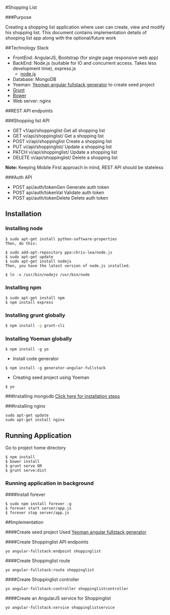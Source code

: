 #Shopping List


###Purpose

Creating a shopping list application where user can create, view and modify his shopping list.
This document contains implementation details of shooping list app along with the optional/future work


##Technology Stack
- FrontEnd: AngularJS, Bootstrap (for single page responsive web app)
- BackEnd: Node.js (suitable for IO and concurrent access. Takes less development time), express.js
    - [node.js](http://www.toptal.com/nodejs/why-the-hell-would-i-use-node-js)
- Database: MongoDB
- Yoeman: [Yeoman angular fullstack generator](https://github.com/DaftMonk/generator-angular-fullstack) to create seed project
- [Grunt](http://gruntjs.com/)
- [Bower](http://bower.io/)
- Web server: nginx


##REST API endpoints

###Shopping list API
- GET    v1/api/shoppinglist         Get all shopping list
- GET    vi/api/shoppinglist/<id>    Get a shopping list
- POST   vi/api/shoppinglist         Create a shopping list
- PUT    vi/api/shoppinglist/<id>    Update a shopping list
- PATCH  vi/api/shoppinglist/<id>    Update a shopping list
- DELETE vi/api/shoppinglist/<id>    Delete a shopping list

**Note:** Keeping Mobile First approach in mind, REST API should be stateless

###Auth API
- POST api/auth/tokenGen      Generate auth token
- POST api/auth/tokenVal      Validate auth token
- POST api/auth/tokenDelete   Delete auth token



## Installation

### Installing node

```
$ sudo apt-get install python-software-properties
Then, do this:

$ sudo add-apt-repository ppa:chris-lea/node.js
$ sudo apt-get update
$ sudo apt-get install nodejs
Then, you have the latest version of node.js installed.

$ ln -s /usr/bin/nodejs /usr/bin/node
```

### Installing npm
```
$ sudo apt-get install npm
$ npm install express
```

### Installing grunt globally

```bash
$ npm install -g grunt-cli
```

### Installing Yoeman globally

```
$ npm install -g yo

```
- Install code generator

```
$ npm install -g generator-angular-fullstack
```

- Creating seed project using Yoeman

```
$ yo
```

###Installing mongodb
[Click here for installation steps](https://www.digitalocean.com/community/tutorials/how-to-install-mongodb-on-ubuntu-12-04)


###Installing nginx
```
sudo apt-get update
sudo apt-get install nginx
```

## Running Application

Go to project home directory

```
$ npm install
$ bower install
$ grunt serve OR
$ grunt serve:dist
```
### Running application in background

####Install forever
```
$ sudo npm install forever -g
$ forever start server/app.js
$ forever stop server/app.js
```

##Implementation

####Create seed project
Used [Yeoman angular fullstack generator](https://github.com/DaftMonk/generator-angular-fullstack)

####Create Shoppinglist API endpoints
```
yo angular-fullstack:endpoint shoppinglist
```

####Create Shoppinglist route
```
yo angular-fullstack:route shoppinglist
```

####Create Shoppinglist controller
```
yo angular-fullstack:controller shoppinglistcontroller
```

####Create an AngularJS service for Shoppinglist
```
yo angular-fullstack:service shoppinglistservice
```



